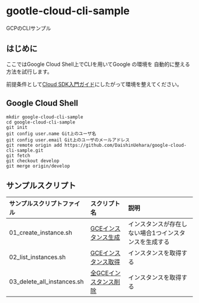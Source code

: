 # gootle-cloud-cli-sample

GCPのCLIサンプル

## はじめに

ここではGoogle Cloud Shell上でCLIを用いてGoogle の環境を
自動的に整える方法を試行します。

前提条件として[Cloud SDK入門ガイド][1]にしたがって環境を整えてください。


## Google Cloud Shell

    mkdir google-cloud-cli-sample
    cd google-cloud-cli-sample
    git init
    git config user.name Git上のユーザ名
    git config user.email Git上のユーザのメールアドレス
    git remote origin add https://github.com/DaishinUehara/google-cloud-cli-sample.git
    git fetch
    git checkout develop
    git merge origin/develop


## サンプルスクリプト

|サンプルスクリプトファイル|スクリプト名|説明|
|:--|:--|:--|
|01_create_instance.sh|[GCEインスタンス生成][2]|インスタンスが存在しない場合1つインスタンスを生成する|
|02_list_instances.sh|[GCEインスタンス取得][3]|インスタンスを取得する|
|03_delete_all_instances.sh|[全GCEインスタンス削除][4]|インスタンスを取得する|

[1]:https://cloud.google.com/sdk/docs/how-to
[2]:https://cloud.google.com/sdk/gcloud/reference/compute/instances/create
[3]:https://cloud.google.com/sdk/gcloud/reference/compute/instances/list
[4]:https://cloud.google.com/sdk/gcloud/reference/compute/instances/delete
